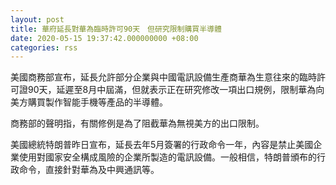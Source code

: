 ```yaml
---
layout: post
title: 華府延長對華為臨時許可90天　但研究限制購買半導體
date: 2020-05-15 19:37:42.000000000 +08:00
categories: rss
---
```


美國商務部宣布，延長允許部分企業與中國電訊設備生產商華為生意往來的臨時許可證90天，延遲至8月中屆滿，但就表示正在研究修改一項出口規例，限制華為向美方購買製作智能手機等產品的半導體。

商務部的聲明指，有關修例是為了阻截華為無視美方的出口限制。

美國總統特朗普昨日宣布，延長去年5月簽署的行政命令一年，內容是禁止美國企業使用對國家安全構成風險的企業所製造的電訊設備。一般相信，特朗普頒布的行政命令，直接針對華為及中興通訊等。
